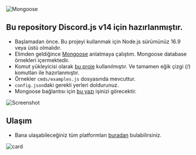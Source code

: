 ![Mongoose](https://cdn.discordapp.com/attachments/801488282999455814/815588807197458462/1614521885177.png)

## Bu repository Discord.js v14 için hazırlanmıştır.
- Başlamadan önce. Bu projeyi kullanmak için Node.js sürümünüz 16.9 veya üstü olmalıdır.
- Elimden geldiğince [Mongoose](https://www.npmjs.com/package/mongoose) anlatmaya çalıştım. Mongoose database örnekleri içermektedir.
- Komut yükleyicisi olarak [bu proje](https://github.com/Vu4ll/slash-handler/) kullanılmıştır. Ve tamamen eğik çizgi (/) komutları ile hazırlanmıştır.
- Örnekler `cmds/examples.js` dosyasında mevcuttur.
- `config.json`daki gerekli yerleri doldurunuz.
- Mongoose bağlantısı için [bu yazı](https://medium.com/@thearkxd/node-js-projeleri-i%C3%A7in-mongodb-atlas-connection-linki-alma-5d955bbe5ae6) işinizi görecektir.

![Screenshot](https://cdn.discordapp.com/attachments/754389062856474685/1320507073766887485/Screenshot_20220723-221410_Discord.png?ex=6769d98c&is=6768880c&hm=f29d68dce546e495ca31d6f334563771fb7eebf8dd2fde4a8ca4c505664c2d88&)
## Ulaşım
- Bana ulaşabileceğiniz tüm platformları [buradan](https://vu4ll.xyz/) bulabilirsiniz.

![card](https://discord.c99.nl/widget/theme-3/269480080823025664.png)
